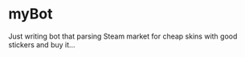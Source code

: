 # myBot

Just writing bot that parsing Steam market for cheap skins with good stickers and buy it...
